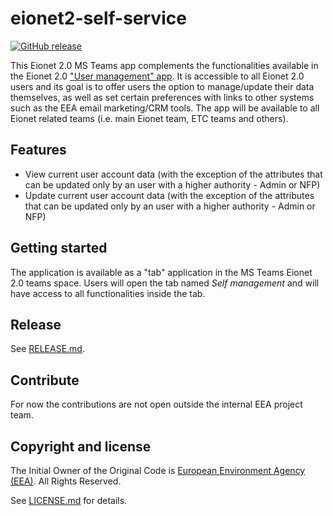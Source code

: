 # eionet2-self-service

[![GitHub release](https://img.shields.io/github/v/release/eea/eionet2-self-service)](https://github.com/eea/eionet2-self-service/releases)


This Eionet 2.0 MS Teams app complements the functionalities available in the Eionet 2.0 ["User management" app](https://github.com/eea/eionet2-user-management).
It is accessible to all Eionet 2.0 users and its goal is to offer users the option to manage/update their data themselves, as well as set certain preferences with links to other systems such as the EEA email marketing/CRM tools.
The app will be available to all Eionet related teams (i.e. main Eionet team, ETC teams and others).

## Features

- View current user account data (with the exception of the attributes that can be updated only by an user with a higher authority - Admin or NFP) 
- Update current user account data (with the exception of the attributes that can be updated only by an user with a higher authority - Admin or NFP) 

## Getting started

The application is available as a "tab" application in the MS Teams Eionet 2.0 teams space.
Users will open the tab named *Self management* and will have access to all functionalities inside the tab.

## Release

See [RELEASE.md](https://github.com/eea/eionet2-self-service/blob/master/RELEASE.md).

## Contribute

For now the contributions are not open outside the internal EEA project team.

## Copyright and license

The Initial Owner of the Original Code is [European Environment Agency (EEA)](http://eea.europa.eu).
All Rights Reserved.

See [LICENSE.md](https://github.com/eea/eionet2-self-service/blob/master/LICENSE.md) for details.
